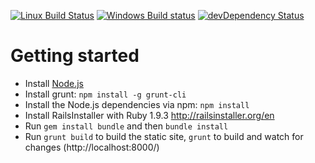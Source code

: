 [![Linux Build Status](https://img.shields.io/travis/mpc-hc/mpc-hc.org/master.svg?style=flat&label=Linux%20build)](https://travis-ci.org/mpc-hc/mpc-hc.org)
[![Windows Build status](https://img.shields.io/appveyor/ci/XhmikosR/mpc-hc.org/master.svg?style=flat&label=Windows%20build)](https://ci.appveyor.com/project/XhmikosR/mpc-hc-org/branch/master)
[![devDependency Status](https://img.shields.io/david/dev/mpc-hc/mpc-hc.org.svg?style=flat)](https://david-dm.org/mpc-hc/mpc-hc.org#info=devDependencies)

# Getting started

* Install [Node.js](http://nodejs.org/download/)
* Install grunt: `npm install -g grunt-cli`
* Install the Node.js dependencies via npm: `npm install`
* Install RailsInstaller with Ruby 1.9.3 <http://railsinstaller.org/en>
* Run `gem install bundle` and then `bundle install`
* Run `grunt build` to build the static site, `grunt` to build and watch for changes (http://localhost:8000/)
